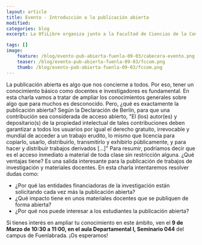 ```yaml
---
layout: article
title: Evento - Introducción a la publicación abierta
modified:
categories: blog
excerpt: La OfiLibre organiza junto a la Facultad de Ciencias de la Comunicación la presentación 'Introducción a la Publicación Abierta', orientada a PDIs.

tags: []
image:
    feature: /blog/evento-pub-abierta-fuenla-09-03/cabecera-evento.png
    teaser: /blog/evento-pub-abierta-fuenla-09-03/fccom.png
    thumb: /blog/evento-pub-abierta-fuenla-09-03/fccom.png
---
```


La publicación abierta es algo que nos concierne a todos. Por eso, tener un conocimiento básico como docentes e investigadores es fundamental. En esta charla vamos a tratar de ampliar los conocimientos generales sobre algo que para muchos es desconocido. Pero, ¿qué es exactamente la publicación abierta?
Según la Declaración de Berlín, para que una contribución sea considerada de acceso abierto, "El (los) autor(es) y depositario(s) de la propiedad intelectual de tales contribuciones deben garantizar a todos los usuarios por igual el derecho gratuito, irrevocable y mundial de acceder a un trabajo erudito, lo mismo que licencia para copiarlo, usarlo, distribuirlo, transmitirlo y exhibirlo públicamente, y para hacer y distribuir trabajos derivados […]" Para resumir, podríamos decir que es el acceso inmediato a material de toda clase sin restricción alguna.
¿Qué ventajas tiene? Es una salida interesante para la publicación de trabajos de investigación y materiales docentes. En esta charla intentaremos resolver dudas como:
* ¿Por qué las entidades financiadoras de la investigación están solicitando cada vez más la publicación abierta?
* ¿Qué impacto tiene en unos materiales docentes que se publiquen de forma abierta?
* ¿Por qué nos puede interesar a los estudiantes la publicación abierta?

Si tienes interés en ampliar tu conocimiento en este ámbito, ven el **9 de Marzo de 10:30 a 11:00, en el aula Departamental I, Seminario 044** del campus de Fuenlabrada.
¡Os esperamos!


